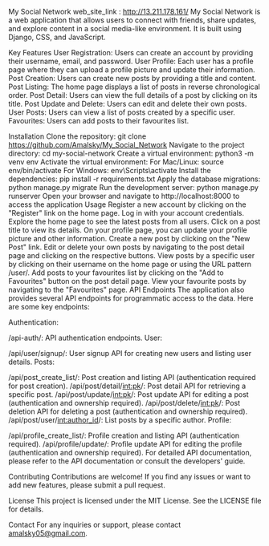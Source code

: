My Social Network
web_site_link : http://13.211.178.161/
My Social Network is a web application that allows users to connect with friends, share updates, and explore content in a social media-like environment. It is built using Django, CSS, and JavaScript.

Key Features
User Registration: Users can create an account by providing their username, email, and password.
User Profile: Each user has a profile page where they can upload a profile picture and update their information.
Post Creation: Users can create new posts by providing a title and content.
Post Listing: The home page displays a list of posts in reverse chronological order.
Post Detail: Users can view the full details of a post by clicking on its title.
Post Update and Delete: Users can edit and delete their own posts.
User Posts: Users can view a list of posts created by a specific user.
Favourites: Users can add posts to their favourites list.

Installation
Clone the repository:
git clone https://github.com/Amalsky/My_Social_Network
Navigate to the project directory:
cd my-social-network
Create a virtual environment:
python3 -m venv env
Activate the virtual environment:
For Mac/Linux:
source env/bin/activate
For Windows:
env\Scripts\activate
Install the dependencies:
pip install -r requirements.txt
Apply the database migrations:
python manage.py migrate
Run the development server:
python manage.py runserver
Open your browser and navigate to http://localhost:8000 to access the application
Usage
Register a new account by clicking on the "Register" link on the home page.
Log in with your account credentials.
Explore the home page to see the latest posts from all users.
Click on a post title to view its details.
On your profile page, you can update your profile picture and other information.
Create a new post by clicking on the "New Post" link.
Edit or delete your own posts by navigating to the post detail page and clicking on the respective buttons.
View posts by a specific user by clicking on their username on the home page or using the URL pattern /user/<username>.
Add posts to your favourites list by clicking on the "Add to Favourites" button on the post detail page.
View your favourite posts by navigating to the "Favourites" page.
API Endpoints
The application also provides several API endpoints for programmatic access to the data. Here are some key endpoints:

Authentication:

/api-auth/: API authentication endpoints.
User:

/api/user/signup/: User signup API for creating new users and listing user details.
Posts:

/api/post_create_list/: Post creation and listing API (authentication required for post creation).
/api/post/detail/<int:pk>/: Post detail API for retrieving a specific post.
/api/post/update/<int:pk>/: Post update API for editing a post (authentication and ownership required).
/api/post/delete/<int:pk>/: Post deletion API for deleting a post (authentication and ownership required).
/api/post/user/<int:author_id>/: List posts by a specific author.
Profile:

/api/profile_create_list/: Profile creation and listing API (authentication required).
/api/profile/update/: Profile update API for editing the profile (authentication and ownership required).
For detailed API documentation, please refer to the API documentation or consult the developers' guide.

Contributing
Contributions are welcome! If you find any issues or want to add new features, please submit a pull request.

License
This project is licensed under the MIT License. See the LICENSE file for details.



Contact
For any inquiries or support, please contact amalsky05@gmail.com.












